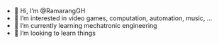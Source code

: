 - 👋 Hi, I’m @RamarangGH
- 👀 I’m interested in video games, computation, automation, music, ...
- 🌱 I’m currently learning mechatronic engineering
- 💞️ I’m looking to learn things

<!---
RamarangGH/RamarangGH is a ✨ special ✨ repository because its `README.md` (this file) appears on your GitHub profile.
You can click the Preview link to take a look at your changes.
--->
